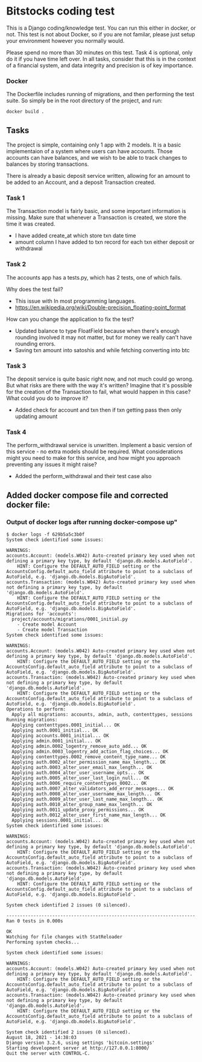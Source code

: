 # Bitstocks coding test

This is a Django coding/knowledge test.  You can run this either in docker, or not.  This test is not about Docker, so if you are not familar, please just setup your environment however you normally would.

Please spend no more than 30 minutes on this test.  Task 4 is optional, only do it if you have time left over.  In all tasks, consider that this is in the context of a financial system, and data integrity and precision is of key importance.

### Docker

The Dockerfile includes running of migrations, and then performing the test suite.  So simply be in the root directory of the project, and run:

```shell
docker build .
```

## Tasks

The project is simple, containing only 1 app with 2 models.  It is a basic implementaion of a system where users can have accounts.  Those accounts can have balances, and we wish to be able to track changes to balances by storing transactions.

There is already a basic deposit service written, allowing for an amount to be added to an Account, and a deposit Transaction created.

### Task 1

The Transaction model is fairly basic, and some important information is missing.  Make sure that whenever a Transaction is created, we store the time it was created.
* I have added create_at which store txn date time
* amount column I have added to txn record for each txn either deposit or withdrawal

### Task 2

The accounts app has a tests.py, which has 2 tests, one of which fails.

Why does the test fail?

* This issue with In most programming languages.
* https://en.wikipedia.org/wiki/Double-precision_floating-point_format

How can you change the application to fix the test?

* Updated balance to type FloatField because when there's enough rounding involved it may not matter, but for money we really can't have rounding errors.
* Saving txn amount into satoshis and while fetching converting into btc

### Task 3

The deposit service is quite basic right now, and not much could go wrong.  But what risks are there with the way it's written? Imagine that it's possible for the creation of the Transaction to fail, what would happen in this case? What could you do to improve it?

* Added check for account and txn then if txn getting pass then only updating amount

### Task 4

The perform_withdrawal service is unwritten.  Implement a basic version of this service - no extra models should be required.  What considerations might you need to make for this service, and how might you approach preventing any issues it might raise?

* Added the perform_withdrawal and their test case also

## Added docker compose file and corrected docker file:
### Output of docker logs after running docker-compose up"
```
$ docker logs -f 629b5a5c3b0f
System check identified some issues:

WARNINGS:
accounts.Account: (models.W042) Auto-created primary key used when not defining a primary key type, by default 'django.db.models.AutoField'.
	HINT: Configure the DEFAULT_AUTO_FIELD setting or the AccountsConfig.default_auto_field attribute to point to a subclass of AutoField, e.g. 'django.db.models.BigAutoField'.
accounts.Transaction: (models.W042) Auto-created primary key used when not defining a primary key type, by default 'django.db.models.AutoField'.
	HINT: Configure the DEFAULT_AUTO_FIELD setting or the AccountsConfig.default_auto_field attribute to point to a subclass of AutoField, e.g. 'django.db.models.BigAutoField'.
Migrations for 'accounts':
  project/accounts/migrations/0001_initial.py
    - Create model Account
    - Create model Transaction
System check identified some issues:

WARNINGS:
accounts.Account: (models.W042) Auto-created primary key used when not defining a primary key type, by default 'django.db.models.AutoField'.
	HINT: Configure the DEFAULT_AUTO_FIELD setting or the AccountsConfig.default_auto_field attribute to point to a subclass of AutoField, e.g. 'django.db.models.BigAutoField'.
accounts.Transaction: (models.W042) Auto-created primary key used when not defining a primary key type, by default 'django.db.models.AutoField'.
	HINT: Configure the DEFAULT_AUTO_FIELD setting or the AccountsConfig.default_auto_field attribute to point to a subclass of AutoField, e.g. 'django.db.models.BigAutoField'.
Operations to perform:
  Apply all migrations: accounts, admin, auth, contenttypes, sessions
Running migrations:
  Applying contenttypes.0001_initial... OK
  Applying auth.0001_initial... OK
  Applying accounts.0001_initial... OK
  Applying admin.0001_initial... OK
  Applying admin.0002_logentry_remove_auto_add... OK
  Applying admin.0003_logentry_add_action_flag_choices... OK
  Applying contenttypes.0002_remove_content_type_name... OK
  Applying auth.0002_alter_permission_name_max_length... OK
  Applying auth.0003_alter_user_email_max_length... OK
  Applying auth.0004_alter_user_username_opts... OK
  Applying auth.0005_alter_user_last_login_null... OK
  Applying auth.0006_require_contenttypes_0002... OK
  Applying auth.0007_alter_validators_add_error_messages... OK
  Applying auth.0008_alter_user_username_max_length... OK
  Applying auth.0009_alter_user_last_name_max_length... OK
  Applying auth.0010_alter_group_name_max_length... OK
  Applying auth.0011_update_proxy_permissions... OK
  Applying auth.0012_alter_user_first_name_max_length... OK
  Applying sessions.0001_initial... OK
System check identified some issues:

WARNINGS:
accounts.Account: (models.W042) Auto-created primary key used when not defining a primary key type, by default 'django.db.models.AutoField'.
	HINT: Configure the DEFAULT_AUTO_FIELD setting or the AccountsConfig.default_auto_field attribute to point to a subclass of AutoField, e.g. 'django.db.models.BigAutoField'.
accounts.Transaction: (models.W042) Auto-created primary key used when not defining a primary key type, by default 'django.db.models.AutoField'.
	HINT: Configure the DEFAULT_AUTO_FIELD setting or the AccountsConfig.default_auto_field attribute to point to a subclass of AutoField, e.g. 'django.db.models.BigAutoField'.

System check identified 2 issues (0 silenced).

----------------------------------------------------------------------
Ran 0 tests in 0.000s

OK
Watching for file changes with StatReloader
Performing system checks...

System check identified some issues:

WARNINGS:
accounts.Account: (models.W042) Auto-created primary key used when not defining a primary key type, by default 'django.db.models.AutoField'.
	HINT: Configure the DEFAULT_AUTO_FIELD setting or the AccountsConfig.default_auto_field attribute to point to a subclass of AutoField, e.g. 'django.db.models.BigAutoField'.
accounts.Transaction: (models.W042) Auto-created primary key used when not defining a primary key type, by default 'django.db.models.AutoField'.
	HINT: Configure the DEFAULT_AUTO_FIELD setting or the AccountsConfig.default_auto_field attribute to point to a subclass of AutoField, e.g. 'django.db.models.BigAutoField'.

System check identified 2 issues (0 silenced).
August 18, 2021 - 14:38:03
Django version 3.2.6, using settings 'bitcoin.settings'
Starting development server at http://127.0.0.1:8000/
Quit the server with CONTROL-C.
```